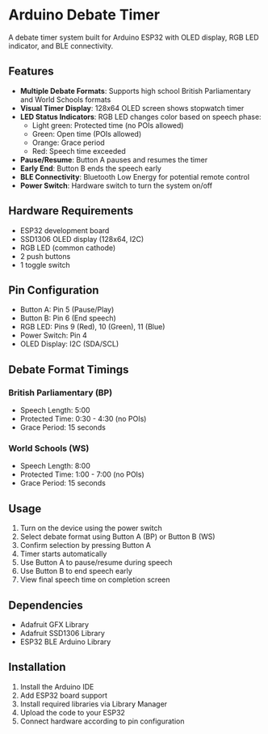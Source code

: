# Arduino Debate Timer

A debate timer system built for Arduino ESP32 with OLED display, RGB LED indicator, and BLE connectivity.

## Features

- **Multiple Debate Formats**: Supports high school British Parliamentary and World Schools formats
- **Visual Timer Display**: 128x64 OLED screen shows stopwatch timer
- **LED Status Indicators**: RGB LED changes color based on speech phase:
  - Light green: Protected time (no POIs allowed)
  - Green: Open time (POIs allowed)
  - Orange: Grace period
  - Red: Speech time exceeded
- **Pause/Resume**: Button A pauses and resumes the timer
- **Early End**: Button B ends the speech early
- **BLE Connectivity**: Bluetooth Low Energy for potential remote control
- **Power Switch**: Hardware switch to turn the system on/off

## Hardware Requirements

- ESP32 development board
- SSD1306 OLED display (128x64, I2C)
- RGB LED (common cathode)
- 2 push buttons
- 1 toggle switch

## Pin Configuration

- Button A: Pin 5 (Pause/Play)
- Button B: Pin 6 (End speech)
- RGB LED: Pins 9 (Red), 10 (Green), 11 (Blue)
- Power Switch: Pin 4
- OLED Display: I2C (SDA/SCL)

## Debate Format Timings

### British Parliamentary (BP)
- Speech Length: 5:00
- Protected Time: 0:30 - 4:30 (no POIs)
- Grace Period: 15 seconds

### World Schools (WS)
- Speech Length: 8:00
- Protected Time: 1:00 - 7:00 (no POIs)
- Grace Period: 15 seconds

## Usage

1. Turn on the device using the power switch
2. Select debate format using Button A (BP) or Button B (WS)
3. Confirm selection by pressing Button A
4. Timer starts automatically
5. Use Button A to pause/resume during speech
6. Use Button B to end speech early
7. View final speech time on completion screen

## Dependencies

- Adafruit GFX Library
- Adafruit SSD1306 Library
- ESP32 BLE Arduino Library

## Installation

1. Install the Arduino IDE
2. Add ESP32 board support
3. Install required libraries via Library Manager
4. Upload the code to your ESP32
5. Connect hardware according to pin configuration
